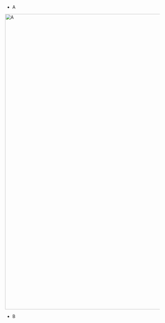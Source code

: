 - A
<img width="960" alt="A" src="https://github.com/yusicantik/learning-docker/assets/76909692/fda7ad4a-b8b7-4260-a81b-30e0af3769da">

- B
